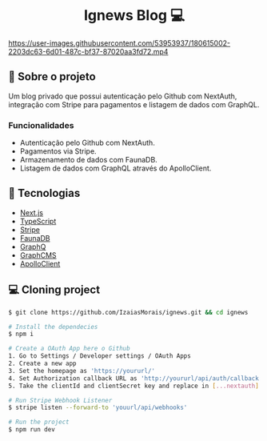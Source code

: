 <h1 align='center'>
Ignews Blog 💻
</h1>

https://user-images.githubusercontent.com/53953937/180615002-2203dc63-6d01-487c-bf37-87020aa3fd72.mp4

## 📃 Sobre o projeto

Um blog privado que possui autenticação pelo Github com NextAuth, integração com Stripe para pagamentos e listagem de dados com GraphQL.

### Funcionalidades

- Autenticação pelo Github com NextAuth.
- Pagamentos via Stripe.
- Armazenamento de dados com FaunaDB.
- Listagem de dados com GraphQL através do ApolloClient.

## 🚀 Tecnologias

- [Next.js](https://nextjs.org/)
- [TypeScript](https://www.typescriptlang.org/)
- [Stripe](https://stripe.com/en-br)
- [FaunaDB](https://fauna.com/)
- [GraphQ](https://graphql.org/)
- [GraphCMS](https://hygraph.com/)
- [ApolloClient](https://www.apollographql.com/docs/react/)

## 💻 Cloning project

```bash
$ git clone https://github.com/IzaiasMorais/ignews.git && cd ignews
```

```bash
# Install the dependecies
$ npm i

# Create a OAuth App here o Github
1. Go to Settings / Developer settings / OAuth Apps
2. Create a new app
3. Set the homepage as 'https://yoururl/'
4. Set Authorization callback URL as 'http://yoururl/api/auth/callback'
5. Take the clientId and clientSecret key and replace in [...nextauth].ts on the code

# Run Stripe Webhook Listener
$ stripe listen --forward-to 'youurl/api/webhooks'

# Run the project
$ npm run dev
```





